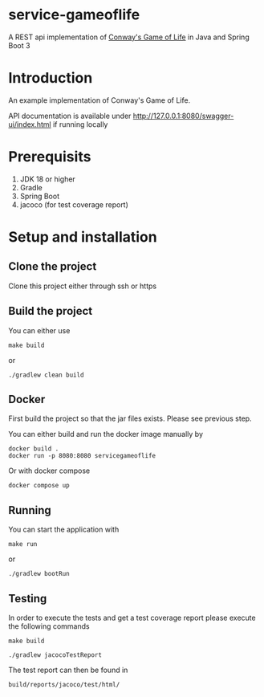 # service-gameoflife

A REST api implementation of [Conway's Game of Life](https://en.wikipedia.org/wiki/Conway%27s_Game_of_Life) in Java and Spring Boot 3

# Introduction

An example implementation of Conway's Game of Life.

API documentation is available under http://127.0.0.1:8080/swagger-ui/index.html if running locally

# Prerequisits

1. JDK 18 or higher
2. Gradle
3. Spring Boot
4. jacoco (for test coverage report)

# Setup and installation

## Clone the project

Clone this project either through ssh or https

## Build the project

You can either use

```
make build
```

or

```
./gradlew clean build
```

## Docker

First build the project so that the jar files exists. Please see previous step.

You can either build and run the docker image manually by

```
docker build .
docker run -p 8080:8080 servicegameoflife
```

Or with docker compose

```
docker compose up
```

## Running

You can start the application with

```
make run
```

or

```
./gradlew bootRun
```

## Testing

In order to execute the tests and get a test coverage report please execute the following commands

```
make build
```

```
./gradlew jacocoTestReport
```

The test report can then be found in

```
build/reports/jacoco/test/html/
```
